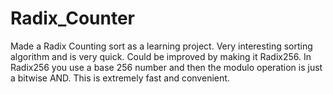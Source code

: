 # Radix_Counter
Made a Radix Counting sort as a learning project. Very interesting sorting algorithm and is very quick. Could be improved by making it Radix256. In Radix256 you use a base 256 number and then the modulo operation is just a bitwise AND. This is extremely fast and convenient.
